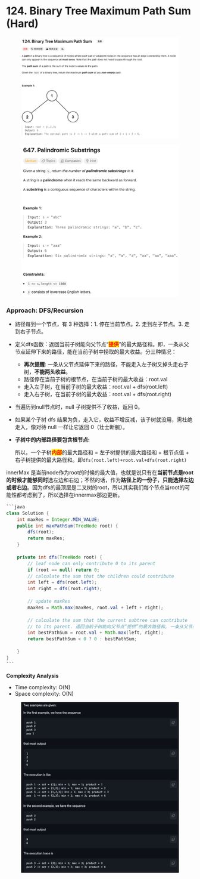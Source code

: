 # 124. Binary Tree Maximum Path Sum (Hard)

<figure><img src="../../.gitbook/assets/image (3).png" alt=""><figcaption></figcaption></figure>

<figure><img src="../../.gitbook/assets/image (1) (1).png" alt=""><figcaption></figcaption></figure>

### Approach: DFS/Recursion

* 路径每到一个节点，有 3 种选择：1. 停在当前节点。2. 走到左子节点。3. 走到右子节点。
* 定义dfs函数：返回当前子树能向父节点“<mark style="color:red;">**提供**</mark>”的最大路径和。即，一条从父节点延伸下来的路径，能在当前子树中捞取的最大收益。分三种情况：
  * **再次提醒**: 一条从父节点延伸下来的路径，不能走入左子树又掉头走右子树，**不能两头收益**。
  * 路径停在当前子树的根节点，在当前子树的最大收益：root.val&#x20;
  * 走入左子树，在当前子树的最大收益：root.val + dfs(root.left)&#x20;
  * 走入右子树，在当前子树的最大收益：root.val + dfs(root.right)
* 当遍历到null节点时，null 子树提供不了收益，返回 0。
* 如果某个子树 dfs 结果为负，走入它，收益不增反减，该子树就没用，需杜绝走入，像对待 null 一样让它返回 0（壮士断腕）。
*   **子树中的内部路径要包含根节点:**

    所以，一个子树<mark style="color:red;">**内部**</mark>的最大路径和 = 左子树提供的最大路径和 + 根节点值 + 右子树提供的最大路径和。即`dfs(root.left)+root.val+dfs(root.right)`



innerMax 是当前node作为root的时候的最大值，也就是说只有在**当前节点是root的时候才能够同时**选左边和右边；不然的话，作为**路径上的一份子**，**只能选择左边或者右边**。因为dfs的最顶层是二叉树的root，所以其实我们每个节点当root的可能性都考虑到了，所以选择在innermax那边更新。

````java
```java
class Solution {
    int maxRes = Integer.MIN_VALUE;
    public int maxPathSum(TreeNode root) {
        dfs(root);
        return maxRes;
    }

    private int dfs(TreeNode root) {
        // leaf node can only contribute 0 to its parent
        if (root == null) return 0;
        // calculate the sum that the children could contribute
        int left = dfs(root.left);
        int right = dfs(root.right);

        // update maxRes
        maxRes = Math.max(maxRes, root.val + left + right);

        // calculate the sum that the current subtree can contribute
        // to its parent. 返回当前子树能向父节点“提供”的最大路径和, 一条从父节点延伸下来的路径，不能走入左子树又掉头走右子树，不能两头收益。
        int bestPathSum = root.val + Math.max(left, right);
        return bestPathSum < 0 ? 0 : bestPathSum;

    }
}
```
````

**Complexity Analysis**

* Time complexity: O(N)
* Space complexity: O(N)

<figure><img src="../../.gitbook/assets/image (2) (1).png" alt="" width="563"><figcaption></figcaption></figure>
